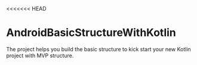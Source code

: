 <<<<<<< HEAD
# AndroidBasicStructureWithKotlin
The project helps you build the basic structure to kick start your new Kotlin project with MVP structure.
